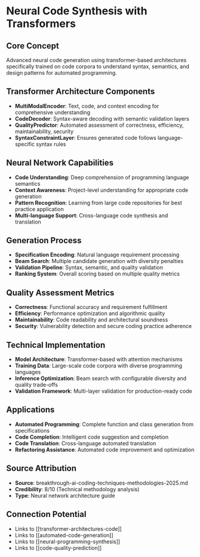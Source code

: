 # Neural Code Synthesis with Transformers

## Core Concept
Advanced neural code generation using transformer-based architectures specifically trained on code corpora to understand syntax, semantics, and design patterns for automated programming.

## Transformer Architecture Components
- **MultiModalEncoder**: Text, code, and context encoding for comprehensive understanding
- **CodeDecoder**: Syntax-aware decoding with semantic validation layers
- **QualityPredictor**: Automated assessment of correctness, efficiency, maintainability, security
- **SyntaxConstraintLayer**: Ensures generated code follows language-specific syntax rules

## Neural Network Capabilities
- **Code Understanding**: Deep comprehension of programming language semantics
- **Context Awareness**: Project-level understanding for appropriate code generation
- **Pattern Recognition**: Learning from large code repositories for best practice application
- **Multi-language Support**: Cross-language code synthesis and translation

## Generation Process
- **Specification Encoding**: Natural language requirement processing
- **Beam Search**: Multiple candidate generation with diversity penalties
- **Validation Pipeline**: Syntax, semantic, and quality validation
- **Ranking System**: Overall scoring based on multiple quality metrics

## Quality Assessment Metrics
- **Correctness**: Functional accuracy and requirement fulfillment
- **Efficiency**: Performance optimization and algorithmic quality
- **Maintainability**: Code readability and architectural soundness
- **Security**: Vulnerability detection and secure coding practice adherence

## Technical Implementation
- **Model Architecture**: Transformer-based with attention mechanisms
- **Training Data**: Large-scale code corpora with diverse programming languages
- **Inference Optimization**: Beam search with configurable diversity and quality trade-offs
- **Validation Framework**: Multi-layer validation for production-ready code

## Applications
- **Automated Programming**: Complete function and class generation from specifications
- **Code Completion**: Intelligent code suggestion and completion
- **Code Translation**: Cross-language automated translation
- **Refactoring Assistance**: Automated code improvement and optimization

## Source Attribution
- **Source**: breakthrough-ai-coding-techniques-methodologies-2025.md
- **Credibility**: 8/10 (Technical methodology analysis)
- **Type**: Neural network architecture guide

## Connection Potential
- Links to [[transformer-architectures-code]]
- Links to [[automated-code-generation]]
- Links to [[neural-programming-synthesis]]
- Links to [[code-quality-prediction]]